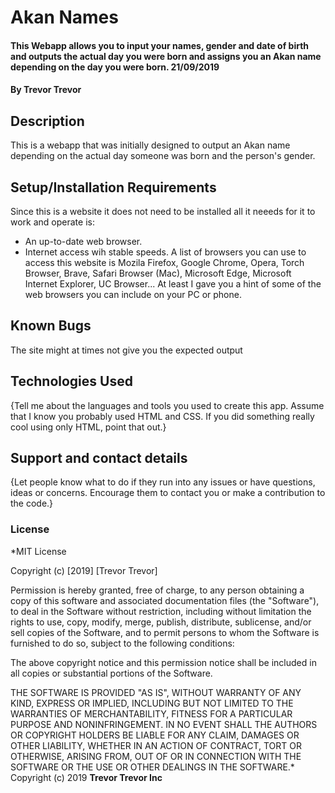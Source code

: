 # Akan Names
#### This Webapp allows you to input your names, gender and date of birth and outputs the actual day you were born and assigns you an Akan name depending on the day you were born.   21/09/2019
#### By **Trevor Trevor**
## Description
This is a webapp that was initially designed to output an Akan name depending on the actual day someone was born and the person's gender.
## Setup/Installation Requirements
Since this is  a website it does not need to be installed all it neeeds for it to work and operate is:
* An up-to-date web browser.
* Internet access wih stable speeds. 
A list of browsers you can use to access this website is Mozila Firefox, Google Chrome, Opera, Torch Browser, Brave, Safari Browser (Mac), Microsoft Edge, Microsoft Internet Explorer, UC Browser...
At least I gave you a hint of some of the web browsers you can include on your PC or phone. 
## Known Bugs
The site might at times not give you the expected output
## Technologies Used
{Tell me about the languages and tools you used to create this app. Assume that I know you probably used HTML and CSS. If you did something really cool using only HTML, point that out.}
## Support and contact details
{Let people know what to do if they run into any issues or have questions, ideas or concerns.  Encourage them to contact you or make a contribution to the code.}
### License
*MIT License

Copyright (c) [2019] [Trevor Trevor]

Permission is hereby granted, free of charge, to any person obtaining a copy
of this software and associated documentation files (the "Software"), to deal
in the Software without restriction, including without limitation the rights
to use, copy, modify, merge, publish, distribute, sublicense, and/or sell
copies of the Software, and to permit persons to whom the Software is
furnished to do so, subject to the following conditions:

The above copyright notice and this permission notice shall be included in all
copies or substantial portions of the Software.

THE SOFTWARE IS PROVIDED "AS IS", WITHOUT WARRANTY OF ANY KIND, EXPRESS OR
IMPLIED, INCLUDING BUT NOT LIMITED TO THE WARRANTIES OF MERCHANTABILITY,
FITNESS FOR A PARTICULAR PURPOSE AND NONINFRINGEMENT. IN NO EVENT SHALL THE
AUTHORS OR COPYRIGHT HOLDERS BE LIABLE FOR ANY CLAIM, DAMAGES OR OTHER
LIABILITY, WHETHER IN AN ACTION OF CONTRACT, TORT OR OTHERWISE, ARISING FROM,
OUT OF OR IN CONNECTION WITH THE SOFTWARE OR THE USE OR OTHER DEALINGS IN THE
SOFTWARE.*
Copyright (c) 2019 **Trevor Trevor Inc**